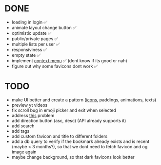 # DONE

- loading in login ✅
- animate layout change button ✅
- optimistic update ✅
- public/private pages ✅
- multiple lists per user ✅
- responsiviness ✅
- empty state ✅
- implement [context menu](https://www.radix-ui.com/primitives/docs/components/context-menu) ✅ (dont know if its good or nah)
- figure out why some favicons dont work ✅


# TODO


- make UI better and create a pattern ([icons](https://www.radix-ui.com/icons), paddings, animations, texts)
- preview yt videos
- fix scroll bug in emoji picker and exit when selected
- address [this](https://nextjs.org/docs/messages/api-routes-response-size-limit) problem
- add direction button (asc, desc) (API already supports it)
- add search 
- add tags
- add custom favicon and title to different folders
- add a db query to verify if the bookmark already exists and is recent (maybe < 3 months?), so that we dont need to fetch favicon and og image again
- maybe change background, so that dark favicons look better